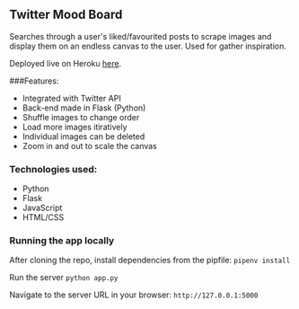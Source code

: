 ## Twitter Mood Board

Searches through a user's liked/favourited posts to scrape images and display them on an endless canvas to the user. Used for gather inspiration.

Deployed live on Heroku [here](https://twitter-board-flaslam.herokuapp.com/).

###Features:

- Integrated with Twitter API
- Back-end made in Flask (Python)
- Shuffle images to change order
- Load more images itiratively
- Individual images can be deleted
- Zoom in and out to scale the canvas

### Technologies used:

- Python
- Flask
- JavaScript
- HTML/CSS

### Running the app locally

After cloning the repo, install dependencies from the pipfile:
`pipenv install`

Run the server
`python app.py`

Navigate to the server URL in your browser:
`http://127.0.0.1:5000`
